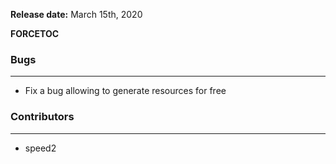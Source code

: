 **Release date:** March 15th, 2020

__FORCETOC__

### Bugs

------------------------------------------------------------------------

-   Fix a bug allowing to generate resources for free

### Contributors

------------------------------------------------------------------------

-   speed2